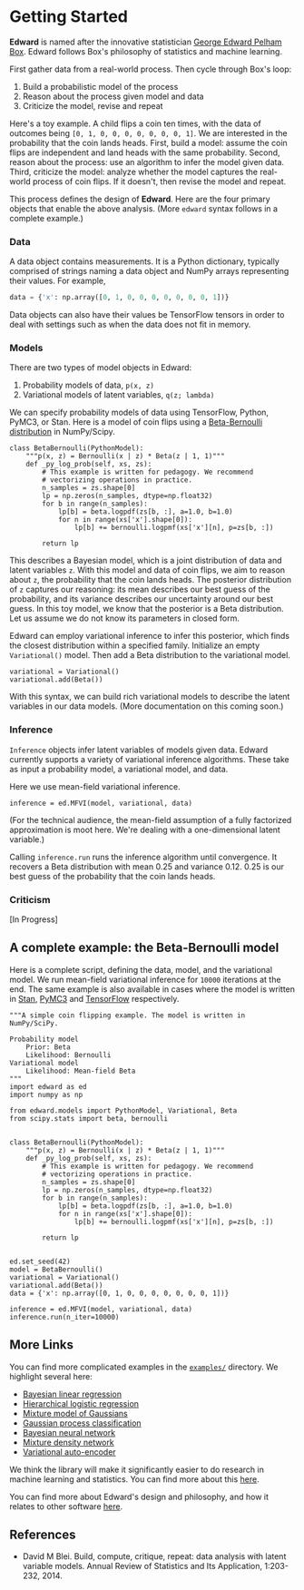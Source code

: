 # Getting Started

**Edward** is named after the innovative statistician
[George Edward Pelham Box](https://en.wikipedia.org/wiki/George_E._P._Box).
Edward follows Box's philosophy of statistics and machine learning.

First gather data from a real-world process. Then cycle through Box's loop:

1. Build a probabilistic model of the process
2. Reason about the process given model and data
3. Criticize the model, revise and repeat

Here's a toy example. A child flips a coin ten times, with the data of outcomes being `[0, 1, 0, 0, 0, 0, 0, 0, 0, 1]`. We are interested in the probability that the coin lands heads. First, build a model: assume the coin flips are independent and land heads with the same probability. Second, reason about the process: use an algorithm to infer the model given data. Third, criticize the model: analyze whether the model captures the real-world process of coin flips. If it doesn't, then revise the model and repeat.

This process defines the design of **Edward**. Here are the four primary objects that enable the above analysis. (More `edward` syntax follows in a complete example.)

### Data

A data object contains measurements. It is a Python dictionary, typically comprised of strings naming a data object and NumPy arrays representing their values. For example,

```python
data = {'x': np.array([0, 1, 0, 0, 0, 0, 0, 0, 0, 1])}
```

Data objects can also have their values be TensorFlow tensors in order to deal with settings such as when the data does not fit in memory.

### Models

There are two types of model objects in Edward:

1. Probability models of data, `p(x, z)`
2. Variational models of latent variables, `q(z; lambda)`

We can specify probability models of data using TensorFlow, Python, PyMC3, or Stan. Here is a model of coin flips using a [Beta-Bernoulli distribution](https://en.wikipedia.org/wiki/Beta-binomial_distribution) in NumPy/Scipy.
```{Python}
class BetaBernoulli(PythonModel):
    """p(x, z) = Bernoulli(x | z) * Beta(z | 1, 1)"""
    def _py_log_prob(self, xs, zs):
        # This example is written for pedagogy. We recommend
        # vectorizing operations in practice.
        n_samples = zs.shape[0]
        lp = np.zeros(n_samples, dtype=np.float32)
        for b in range(n_samples):
            lp[b] = beta.logpdf(zs[b, :], a=1.0, b=1.0)
            for n in range(xs['x'].shape[0]):
                lp[b] += bernoulli.logpmf(xs['x'][n], p=zs[b, :])

        return lp
```
This describes a Bayesian model, which is a joint distribution of data and latent variables `z`. With this model and data of coin flips, we aim to reason about `z`, the probability that the coin lands heads. The posterior distribution of `z` captures our reasoning: its mean describes our best guess of the probability, and its variance describes our uncertainty around our best guess. In this toy model, we know that the posterior is a Beta distribution. Let us assume we do not know its parameters in closed form.

Edward can employ variational inference to infer this posterior, which finds the closest distribution within a specified family. Initialize an empty  `Variational()` model. Then add a Beta distribution to the variational model.
```{Python}
variational = Variational()
variational.add(Beta())
```
With this syntax, we can build rich variational models to describe the latent variables in our data models. (More documentation on this coming soon.)

### Inference

`Inference` objects infer latent variables of models given data. Edward currently supports a variety of variational inference algorithms. These take as input a probability model, a variational model, and data.

Here we use mean-field variational inference.
```
inference = ed.MFVI(model, variational, data)
```
(For the technical audience, the mean-field assumption of a fully factorized approximation is moot here. We're dealing with a one-dimensional latent variable.)

Calling `inference.run` runs the inference algorithm until convergence. It recovers a Beta distribution with mean 0.25 and variance 0.12. 0.25 is our best guess of the probability that the coin lands heads.

### Criticism

[In Progress]

## A complete example: the Beta-Bernoulli model

Here is a complete script, defining the data, model, and the variational model. We run mean-field variational inference for `10000` iterations at the end. The same example is also available in cases where the model is written in [Stan](https://github.com/blei-lab/edward/blob/master/examples/beta_bernoulli_stan.py), [PyMC3](https://github.com/blei-lab/edward/blob/master/examples/beta_bernoulli_pymc3.py) and [TensorFlow](https://github.com/blei-lab/edward/blob/master/examples/beta_bernoulli_tf.py) respectively.

```{Python}
"""A simple coin flipping example. The model is written in NumPy/SciPy.

Probability model
    Prior: Beta
    Likelihood: Bernoulli
Variational model
    Likelihood: Mean-field Beta
"""
import edward as ed
import numpy as np

from edward.models import PythonModel, Variational, Beta
from scipy.stats import beta, bernoulli


class BetaBernoulli(PythonModel):
    """p(x, z) = Bernoulli(x | z) * Beta(z | 1, 1)"""
    def _py_log_prob(self, xs, zs):
        # This example is written for pedagogy. We recommend
        # vectorizing operations in practice.
        n_samples = zs.shape[0]
        lp = np.zeros(n_samples, dtype=np.float32)
        for b in range(n_samples):
            lp[b] = beta.logpdf(zs[b, :], a=1.0, b=1.0)
            for n in range(xs['x'].shape[0]):
                lp[b] += bernoulli.logpmf(xs['x'][n], p=zs[b, :])

        return lp


ed.set_seed(42)
model = BetaBernoulli()
variational = Variational()
variational.add(Beta())
data = {'x': np.array([0, 1, 0, 0, 0, 0, 0, 0, 0, 1])}

inference = ed.MFVI(model, variational, data)
inference.run(n_iter=10000)
```

## More Links

You can find more complicated examples in the [`examples/`](https://github.com/blei-lab/edward/tree/master/examples) directory. We highlight several here:

* [Bayesian linear regression](https://github.com/blei-lab/edward/blob/master/examples/bayesian_linear_regression.py)
* [Hierarchical logistic regression](https://github.com/blei-lab/edward/blob/master/examples/hierarchical_logistic_regression.py)
* [Mixture model of Gaussians](https://github.com/blei-lab/edward/blob/master/examples/mixture_gaussian.py)
* [Gaussian process classification](https://github.com/blei-lab/edward/blob/master/examples/gp_classification.py)
* [Bayesian neural network](https://github.com/blei-lab/edward/blob/master/examples/bayesian_nn.py)
* [Mixture density network](https://github.com/blei-lab/edward/blob/master/examples/mixture_density_network.py)
* [Variational auto-encoder](https://github.com/blei-lab/edward/blob/master/examples/convolutional_vae.py)

We think the library will make it significantly easier to do research in machine learning and statistics. You can find more about this [here](guide-research.md).

You can find more about Edward's design and philosophy, and how it relates to other software [here](design.md).

## References

+ David M Blei. Build, compute, critique, repeat: data analysis with latent variable models. Annual Review of Statistics and Its Application, 1:203-232, 2014.
